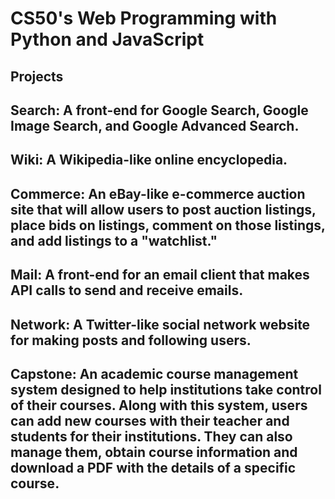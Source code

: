 # CS50's Web Programming with Python and JavaScript

## Projects

## Search: A front-end for Google Search, Google Image Search, and Google Advanced Search.

## Wiki: A Wikipedia-like online encyclopedia.

## Commerce: An eBay-like e-commerce auction site that will allow users to post auction listings, place bids on listings, comment on those listings, and add listings to a "watchlist."

## Mail: A front-end for an email client that makes API calls to send and receive emails.

## Network: A Twitter-like social network website for making posts and following users.

## Capstone: An academic course management system designed to help institutions take control of their courses. Along with this system, users can add new courses with their teacher and students for their institutions. They can also manage them, obtain course information and download a PDF with the details of a specific course.